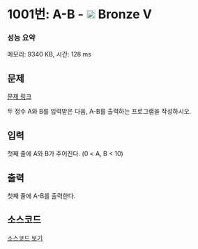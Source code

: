 # 1001번: A-B - <img src="https://static.solved.ac/tier_small/1.svg" style="height:20px" /> Bronze V

<!-- performance -->
### 성능 요약
메모리: 9340 KB, 시간: 128 ms
<!-- end -->

## 문제

[문제 링크](https://boj.kr/1001)


<p>두 정수 A와 B를 입력받은 다음, A-B를 출력하는 프로그램을 작성하시오.</p>



## 입력


<p>첫째 줄에 A와 B가 주어진다. (0 &lt; A, B &lt; 10)</p>



## 출력


<p>첫째 줄에 A-B를 출력한다.</p>



## 소스코드

[소스코드 보기](A-B.js)